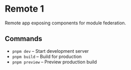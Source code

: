 # Remote 1

Remote app exposing components for module federation.

## Commands

- `pnpm dev` – Start development server
- `pnpm build` – Build for production
- `pnpm preview` – Preview production build
